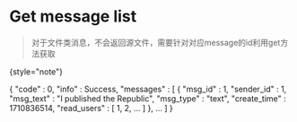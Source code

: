 # Get message list

> 对于文件类消息，不会返回源文件，需要针对对应message的id利用get方法获取
> 
{style="note"}

<api-endpoint openapi-path="../cotalk.yaml" endpoint="/api/chat/{chatid}/messages" method="GET">

<response type="200">

<sample>
{
    "code" : 0,
    "info" : Success,
    "messages" : [
        {
            "msg_id" : 1,
            "sender_id" : 1,
            "msg_text" : "I published the Republic",
            "msg_type" : "text",
            "create_time" : 1710836514,
            "read_users" : [
                1,
                2,
                ...
            ]
        },
        ...
    ]
}
</sample>

</response>

</api-endpoint>